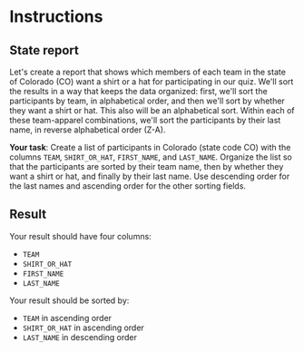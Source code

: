 # Instructions

## State report
Let's create a report that shows which members of each team in the state of Colorado (CO) want a shirt or a hat for participating in our quiz. We'll sort the results in a way that keeps the data organized: first, we'll sort the participants by team, in alphabetical order, and then we'll sort by whether they want a shirt or hat. This also will be an alphabetical sort. Within each of these team-apparel combinations, we'll sort the participants by their last name, in reverse alphabetical order (Z-A).

**Your task**: Create a list of participants in Colorado (state code CO) with the columns `TEAM`, `SHIRT_OR_HAT`, `FIRST_NAME`, and `LAST_NAME`. Organize the list so that the participants are sorted by their team name, then by whether they want a shirt or hat, and finally by their last name. Use descending order for the last names and ascending order for the other sorting fields.

## Result
Your result should have four columns:
- `TEAM`
- `SHIRT_OR_HAT`
- `FIRST_NAME`
- `LAST_NAME`

Your result should be sorted by:
- `TEAM` in ascending order
- `SHIRT_OR_HAT` in ascending order
- `LAST_NAME` in descending order
